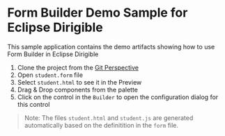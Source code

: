 # Form Builder Demo Sample for Eclipse Dirigible

This sample application contains the demo artifacts showing how to use Form Builder in Eclipse Dirigible

1. Clone the project from the [Git Perspective](https://www.dirigible.io/help/ide_perspective_git.html)
2. Open `student.form` file
3. Select `student.html` to see it in the Preview
4. Drag & Drop components from the palette
5. Click on the control in the `Builder` to open the configuration dialog for this control

> Note: The files `student.html` and `student.js` are generated automatically based on the definitition in the `form` file.
